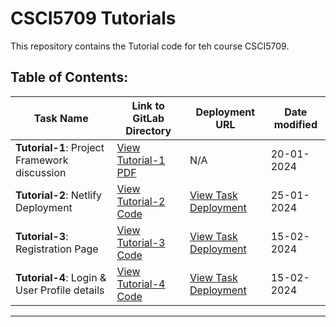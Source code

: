# CSCI5709 Tutorials

This repository contains the Tutorial code for teh course CSCI5709.

## Table of Contents:


| Task Name | Link to GitLab Directory | Deployment URL | Date modified |
| --- | --- | --- | --- |
| **Tutorial-1**: Project Framework discussion | [View Tutorial-1 PDF](https://git.cs.dal.ca/zsaiyed/csci-5709-tutorials/-/tree/main/Tutorial-1?ref_type=heads) | N/A | 20-01-2024 |
| **Tutorial-2**: Netlify Deployment | [View Tutorial-2 Code](https://git.cs.dal.ca/zsaiyed/csci-5709-tutorials/-/tree/main/Tutorial-2?ref_type=heads) | [View Task Deployment](https://zainuddin-5709-tutorial-2.netlify.app/) | 25-01-2024 |
| **Tutorial-3**: Registration Page | [View Tutorial-3 Code](https://git.cs.dal.ca/zsaiyed/csci-5709-tutorials/-/tree/main/Tutorial3/frontend?ref_type=heads) | [View Task Deployment](https://zainuddin-5709-tutorial-3.netlify.app/) | 15-02-2024 |
| **Tutorial-4**: Login & User Profile details | [View Tutorial-4 Code](https://git.cs.dal.ca/zsaiyed/csci-5709-tutorials/-/tree/main/Tutorial4/frontend?ref_type=heads) | [View Task Deployment](https://zainuddin-5709-tutorial-4.netlify.app/) | 15-02-2024 |



---
